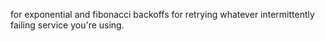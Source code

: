 for exponential and fibonacci backoffs for retrying whatever intermittently failing service you're using.
